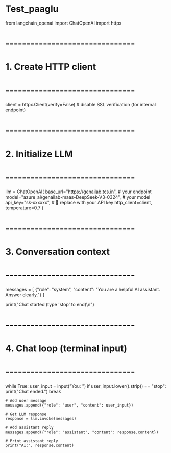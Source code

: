 # Test_paaglu
from langchain_openai import ChatOpenAI
import httpx

# -------------------------------
# 1. Create HTTP client
# -------------------------------
client = httpx.Client(verify=False)  # disable SSL verification (for internal endpoint)

# -------------------------------
# 2. Initialize LLM
# -------------------------------
llm = ChatOpenAI(
    base_url="https://genailab.tcs.in",   # your endpoint
    model="azure_ai/genailab-maas-DeepSeek-V3-0324",  # your model
    api_key="sk-xxxxxx",  # 🔑 replace with your API key
    http_client=client,
    temperature=0.7
)

# -------------------------------
# 3. Conversation context
# -------------------------------
messages = [
    {"role": "system", "content": "You are a helpful AI assistant. Answer clearly."}
]

print("Chat started (type 'stop' to end)\n")

# -------------------------------
# 4. Chat loop (terminal input)
# -------------------------------
while True:
    user_input = input("You: ")
    if user_input.lower().strip() == "stop":
        print("Chat ended.")
        break

    # Add user message
    messages.append({"role": "user", "content": user_input})

    # Get LLM response
    response = llm.invoke(messages)

    # Add assistant reply
    messages.append({"role": "assistant", "content": response.content})

    # Print assistant reply
    print("AI:", response.content)
